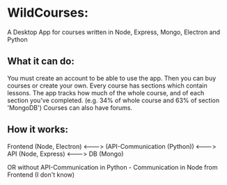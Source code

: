 # WildCourses:

A Desktop App for courses written in Node, Express, Mongo, Electron and Python

## What it can do:

You must create an account to be able to use the app. Then you can buy courses or create your own.
Every course has sections which contain lessons. The app tracks how much of the whole course, and
of each section you've completed. (e.g. 34% of whole course and 63% of section 'MongoDB')
Courses can also have forums.

## How it works:

Frontend (Node, Electron) <---> (API-Communication (Python)) <---> API (Node, Express) <---> DB (Mongo)

OR without API-Communication in Python - Communication in Node from Frontend (I don't know)
